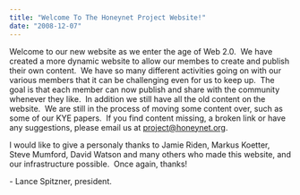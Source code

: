 ```yaml
---
title: "Welcome To The Honeynet Project Website!"
date: "2008-12-07"
---
```


Welcome to our new website as we enter the age of Web 2.0.  We have created a more dynamic website to allow our membes to create and publish their own content.  We have so many different activities going on with our various members that it can be challenging even for us to keep up.  The goal is that each member can now publish and share with the community whenever they like.  In addition we still have all the old content on the website.  We are still in the process of moving some content over, such as some of our KYE papers.  If you find content missing, a broken link or have any suggestions, please email us at project@honeynet.org.

  

I would like to give a personaly thanks to Jamie Riden, Markus Koetter, Steve Mumford, David Watson and many others who made this website, and our infrastructure possible.  Once again, thanks!

  

\- Lance Spitzner, president.

